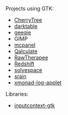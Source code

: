 Projects using GTK:

- [CherryTree](https://github.com/giuspen/cherrytree)
- [darktable](https://github.com/darktable-org/darktable)
- [geeqie](https://github.com/BestImageViewer/geeqie)
- GIMP
- [mcpanel](https://github.com/mmlabs-mindmaze/mcpanel)
- [Qalculate](https://github.com/Qalculate/qalculate-gtk)
- [RawTherapee](https://github.com/Beep6581/RawTherapee)
- [Redshift](https://github.com/jonls/redshift)
- [solvespace](https://github.com/solvespace/solvespace)
- [srain](https://github.com/SrainApp/srain)
- [xmonad-log-applet](https://github.com/acw/xmonad-log-applet)

Libraries:

- [inputcontext-gtk](https://github.com/maliit/inputcontext-gtk)
